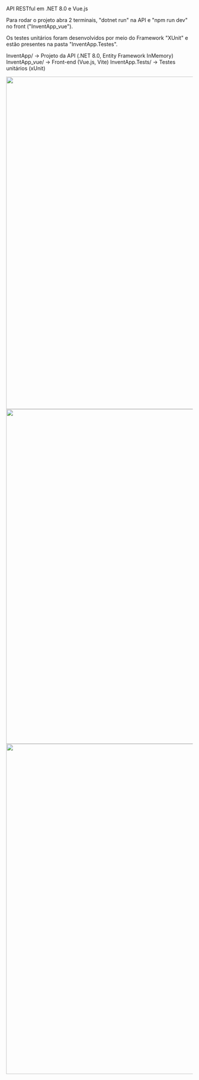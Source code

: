 API RESTful em .NET 8.0 e Vue.js

Para rodar o projeto abra 2 terminais, "dotnet run" na API e "npm run dev" no front ("InventApp_vue").

Os testes unitários foram desenvolvidos por meio do Framework "XUnit" e estão presentes na pasta "InventApp.Testes".

InventApp/        -> Projeto da API (.NET 8.0, Entity Framework InMemory)
InventApp_vue/    -> Front-end (Vue.js, Vite)
InventApp.Tests/  -> Testes unitários (xUnit)

<p align="center">
  <img width="1882" height="896" alt="image" src="https://github.com/user-attachments/assets/61b7a67f-eaba-4d26-a9f9-3f8a514e268f" /><br>
  <img width="1907" height="902" alt="image" src="https://github.com/user-attachments/assets/6b96d9cb-7391-45e7-8664-278ad486e09c" />
  <img width="1886" height="890" alt="image" src="https://github.com/user-attachments/assets/483da6eb-4b83-457f-9701-e95bdd295ac4" />
</p>

